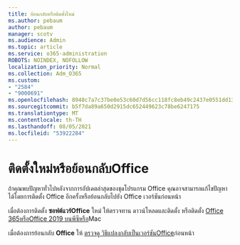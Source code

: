 ```yaml
---
title: ย้อนกลับหรือติดตั้งใหม่
ms.author: pebaum
author: pebaum
manager: scotv
ms.audience: Admin
ms.topic: article
ms.service: o365-administration
ROBOTS: NOINDEX, NOFOLLOW
localization_priority: Normal
ms.collection: Adm_O365
ms.custom:
- "2584"
- "9000691"
ms.openlocfilehash: 8948c7a7c37be0e53c60d7d56cc118fc8eb49c2437e0551dd13b47cb1d683e85
ms.sourcegitcommit: b5f7da89a650d2915dc652449623c78be6247175
ms.translationtype: MT
ms.contentlocale: th-TH
ms.lasthandoff: 08/05/2021
ms.locfileid: "53922284"
---
```

# <a name="reinstall-or-roll-back-office"></a>ติดตั้งใหม่หรือย้อนกลับOffice

ถ้าคุณพบปัญหาทั่วไปหลังจากการอัปเดตล่าสุดของชุดโปรแกรม Office คุณอาจสามารถแก้ไขปัญหาได้โดยการติดตั้ง Office อีกครั้งหรือย้อนกลับไปยัง Office เวอร์ชันก่อนหน้า

เมื่อต้องการติดตั้ง **ซอฟต์แวร์Office** ใหม่ ให้ตรวจทาน ดาวน์โหลดและติดตั้ง หรือติดตั้ง [Office 365หรือOffice 2019 บนพีซีหรือ](https://support.office.com/article/download-and-install-or-reinstall-office-365-or-office-2019-on-a-pc-or-mac-4414eaaf-0478-48be-9c42-23adc4716658)Mac

เมื่อต้องการย้อนกลับ **Office** ให้ [ตรวจดู วิธีแปลงกลับเป็นเวอร์ชันOffice](https://support.microsoft.com/help/2770432/how-to-revert-to-an-earlier-version-of-office-2013-or-office-2016-clic)ก่อนหน้า
